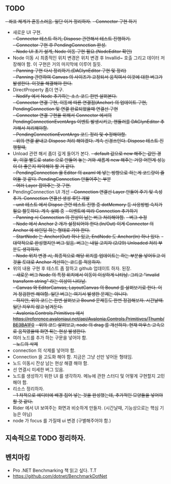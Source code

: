 ## TODO 

~~- 좌표 체계가 혼동스러움. 일단 이거 정리하자.~~
~~- Connector 구현 하기~~  
- 새로운 UI 구현.  
~~- Connector 테스트 하기, Dispose 관련해서 테스트 진행하기.~~    
~~- Connector 구현 후 PendingConnection 완성.~~    
~~- Node UI 초기 설계, Node 이동 구현 필요.(NodeEditor 확인)~~  
- Node 이동 시 최종적인 위치 변경은 위치 변경 후 Invallid~ 호출 그리고 데이터 저장해야 함. 이 구현은 거의 마지막에 이루어 질듯.   
~~- Panning 구현 다시 정리하기.(DAGlynEditor 구현 및 정리)~~   
~~- Panning 관련하여 Canvas 의 사이즈가 고정되서 움직여서 이것에 대한 버그가 발생한다. 이것을 해결해야 한다.~~  
- DirectProperty 좀더 연구.  
~~- Nodify 에서 Node 추가하는 소스 코드 한번 살펴본다.~~  
~~- Connector 연결 구현, 이동에 따른 연결점(Anchor) 의 업데이트 구현, PendingConnection 및 연결 완료되었을때 연결선 구현~~    
~~- Connector 연결 구현을 위해서 Connector 에서의 PendingConnectionEventArgs 이벤트 발생시키고, 핸들러를 DAGlynEditor 추가해서 처리해야함.~~  
~~- PendingConnectionEventArgs 코드 정리 및 수정해야함.~~  
~~- 위의 연결 끝내고 Dispose 처리 해야겠다. 계속 신경쓰인다. Dispose 테스트 진행할때,~~   
- Unload 관련 해서 좀더 깊게 들어가 본다.
~~- default 값으로 new 해주는 값인 경우, 이걸 별도로 static 으로 만들어 놓는 거와 새롭게 new 해주는 거랑 어떤게 성능이 더 좋은지 파악해야 할 거 같다.~~  
~~- PendingConnection 을 Editor 의 axaml 에 넣는 방향으로 하는게 코드량이 줄어들 것 같다. PendingConnection 만들어주는 부분~~    
~~- 여러 Layer 잡아주는 것 구현.~~    
- PendingConnection UI 개선
~~- Connection 연결선 Layer 만들어 주기 및 속성 추가. Connection 연결선 생성 루틴 개발~~    
~~- unit 테스트 에서 Dispse 관련 테스트 진행 중 dotMemory 등 사용방법 숙지가 필요 할듯하다. 계속 실폐 중~~
~~- 이벤트에 따라 Connection 추가하기~~  
~~- Panning 시 Connection 의 잔상이 남는 버그 처리해야함.~~ 
~~- 버그 수정~~  
~~- Node 에서 Anchor 2 개가 설정되어야 한다.(In/Out) 이게 Connector 의 Anchor 에 바인딩 하는 형태로 가야 한다.~~    
~~- StartNode 는 Anchor(Out) 하나 있고, EndNode 도 Anchor(In) 하나 있다.~~ 
~~- 대략적으로 완성했지만 버그 있음. 버그는 내일 고치자 (2/29) Unloaded 처리 부분도 생각하자.~~    
~~- Node 위치 변경 시, 최종적으로 해당 위치를 업데이트는 하는 부분을 넣어두고 이것을 토대로 Anchor 계산하는 코드를 적용하자.~~
- 위의 내용 구현 후 테스트 좀 잘하고 github 업데이트 하자. 된장.   
~~- 새로운 버그 Node 의 특정 위치에서 이동이 이상하게 나타남. 그리고 "invalid transform string" 라는 이상이 나타남.~~    
~~- Canvas 와 EditorCanvas, LayoutCanvas 의 Bound 를 살펴보기로 한다. 이거 정검한번 해야함. 일단 버그는 여기서 발생한 문제는 아니다.~~  
~~- 하지만, 위의 코드는 한번 살펴보고 Bound 문제등도 한번 정검해보자. 시간날때. 일단 지우지 않고 남겨둔다.~~  
~~- Avalonia.Controls.Primitives 에서 https://reference.avaloniaui.net/api/Avalonia.Controls.Primitives/Thumb/BE3BA1F0~~
~~- 위의 코드 살펴보고, node 의 drag 를 개선하자. 현재 마우스 고속으로 움직였을때 화면 튀는 현상 발생한다.~~  
- 여러 노드를 추가 하는 구문을 넣어야 함.    
~~- 노드의 삭제~~   
- connection 의 삭제를 넣어야 함.  
- Connection 을 고도화 해야 함. 지금은 그냥 선만 넣어둔 형태임.  
- 노드 이동시 잔상 남는 현상 해결 해야 함.    
- 선 연결시 미세한 버그 있음.  
- 노드를 생성하기 위한 UI 를 생각하자. 메뉴에 관한 스터디 및 어떻게 구현할지 고민해야 함.    
- 리소스 정리하자.  
~~- 1 차적으로 에디터에 배경 집어 넣는 것을 완성했는데, 추가적인 모양들을 넣어야 할 것 같다.~~  
- Rider 에서 UI 보여주는 화면과 비슷하게 만들자. (시간날때, 기능상으로는 핵심 기능은 아님)
- node 가 focus 를 가질때 ui 변경 (구별해주어야 함.)  

## 지속적으로 TODO 정리하자.  
## 벤치마킹
- Pro .NET Benchmarking 책 읽고 싶다. T.T
- https://github.com/dotnet/BenchmarkDotNet

